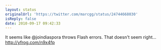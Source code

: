 ```yaml
---
layout: status
originalUrl: 'https://twitter.com/marcgg/status/24744668030'
isReply: false
date: 2010-09-17 09:42:33
---
```


It seems like @joindiaspora throws Flash errors. That doesn't seem right...  http://yfrog.com/n9x4fp
